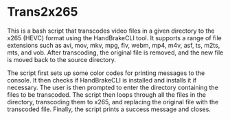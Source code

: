# Trans2x265

This is a bash script that transcodes video files in a given directory to the x265 (HEVC) format using the HandBrakeCLI tool. It supports a range of file extensions such as avi, mov, mkv, mpg, flv, webm, mp4, m4v, asf, ts, m2ts, mts, and vob. After transcoding, the original file is removed, and the new file is moved back to the source directory.

The script first sets up some color codes for printing messages to the console. It then checks if HandBrakeCLI is installed and installs it if necessary. The user is then prompted to enter the directory containing the files to be transcoded. The script then loops through all the files in the directory, transcoding them to x265, and replacing the original file with the transcoded file. Finally, the script prints a success message and closes.
